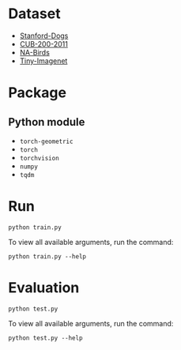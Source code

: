 # Dataset
* [Stanford-Dogs](http://vision.stanford.edu/aditya86/ImageNetDogs/)
* [CUB-200-2011](http://www.vision.caltech.edu/visipedia/CUB-200-2011.html)
* [NA-Birds](https://dl.allaboutbirds.org/nabirds)
* [Tiny-Imagenet](https://huggingface.co/datasets/zh-plus/tiny-imagenet)

# Package
## Python module
* `torch-geometric`
* `torch`
* `torchvision`
* `numpy`
* `tqdm`

# Run
```
python train.py
```
To view all available arguments, run the command:
```
python train.py --help
```

# Evaluation
```
python test.py
```
To view all available arguments, run the command:
```
python test.py --help
```

